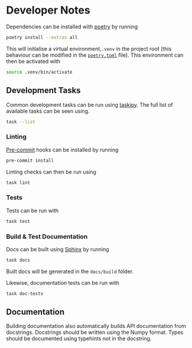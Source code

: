 # Developer Notes

Dependencies can be installed with [poetry](https://python-poetry.org/) by running

```bash
poetry install --extras all
```

This will initialise a virtual environment,``.venv`` in
the project root (this behaviour can be modified in
the [`poetry.toml`](/poetry.toml) file). This environment
can then be activated with

```bash
source .venv/bin/activate
```

## Development Tasks

Common development tasks can be run using
[taskipy](https://github.com/taskipy/taskipy). The full
list of available tasks can be seen using.

```bash
task --list
```

### Linting

[Pre-commit](https://pre-commit.com/) hooks can be
installed by running

```bash
pre-commit install
```

Linting checks can then be run using

```bash
task lint
```

### Tests

Tests can be run with

```bash
task test
```

### Build & Test Documentation

Docs can be built using
[Sphinx](https://www.sphinx-doc.org/en/master/)
by running

```bash
task docs
```

Built docs will be generated in the `docs/build` folder.

Likewise, documentation tests can be run with

```bash
task doc-tests
```

## Documentation

Building documentation also automatically builds API
documentation from docstrings. Docstrings should be written
using the Numpy format. Types should be documented using typehints
not in the docstring.
